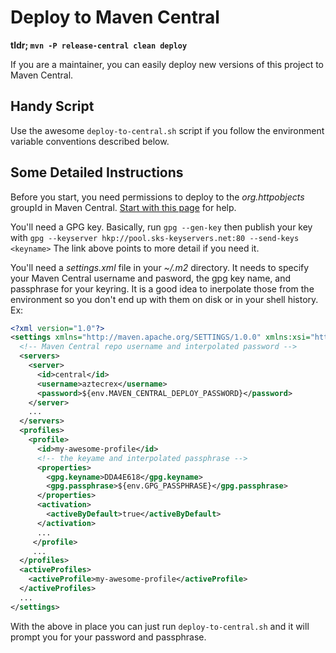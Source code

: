# Deploy to Maven Central

**tldr; ```mvn -P release-central clean deploy```**

If you are a maintainer, you can easily deploy new
versions of this project to Maven Central.

## Handy Script

Use the awesome ```deploy-to-central.sh``` script if you
follow the environment variable conventions described
below.

## Some Detailed Instructions

Before you start, you need permissions to deploy to the
*org.httpobjects* groupId in Maven Central.
[Start with this page](http://central.sonatype.org/pages/apache-maven.html)
for help.

You'll need a GPG key. Basically, run ```gpg --gen-key``` then
publish your key with 
```gpg --keyserver hkp://pool.sks-keyservers.net:80 --send-keys <keyname>```
The link above points to more detail if you need it.

You'll need a *settings.xml* file in your *~/.m2* directory.
It needs to specify your
Maven Central username and pasword, the gpg key name, and passphrase for your
keyring.  It is a good idea to inerpolate those from the
environment so you don't end up with them on disk or in
your shell history.  Ex:

```xml
<?xml version="1.0"?>
<settings xmlns="http://maven.apache.org/SETTINGS/1.0.0" xmlns:xsi="http://www.w3.org/2001/XMLSchema-instance" xsi:schemaLocation="http://maven.apache.org/SETTINGS/1.0.0 http://maven.apache.org/xsd/settings-1.0.0.xsd">
  <!-- Maven Central repo username and interpolated password -->
  <servers>
    <server>
      <id>central</id>
      <username>aztecrex</username>
      <password>${env.MAVEN_CENTRAL_DEPLOY_PASSWORD}</password>
    </server>
    ...
  </servers>
  <profiles>
    <profile>
      <id>my-awesome-profile</id>
      <!-- the keyame and interpolated passphrase -->
      <properties>
        <gpg.keyname>DDA4E618</gpg.keyname>
        <gpg.passphrase>${env.GPG_PASSPHRASE}</gpg.passphrase>
      </properties>
      <activation>
        <activeByDefault>true</activeByDefault>
      </activation>
      ...
     </profile>
     ...
  </profiles>
  <activeProfiles>
    <activeProfile>my-awesome-profile</activeProfile>
  </activeProfiles>
  ...
</settings>

````

With the above in place you can just run
```deploy-to-central.sh``` and it will prompt you for
your password and passphrase.


